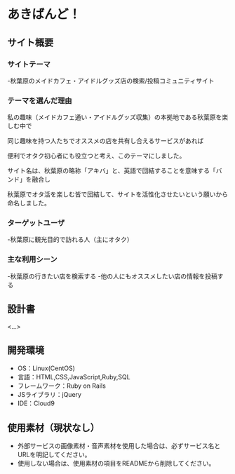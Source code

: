 # あきばんど！

## サイト概要
### サイトテーマ
-秋葉原のメイドカフェ・アイドルグッズ店の検索/投稿コミュニティサイト

### テーマを選んだ理由
 私の趣味（メイドカフェ通い・アイドルグッズ収集）の本拠地である秋葉原を楽しむ中で
 
 同じ趣味を持つ人たちでオススメの店を共有し合えるサービスがあれば
 
 便利でオタク初心者にも役立つと考え、このテーマにしました。
 
 サイト名は、秋葉原の略称「アキバ」と、英語で団結することを意味する「バンド」を融合し
 
 秋葉原でオタ活を楽しむ皆で団結して、サイトを活性化させたいという願いから命名しました。
 

### ターゲットユーザ
-秋葉原に観光目的で訪れる人（主にオタク）

### 主な利用シーン
-秋葉原の行きたい店を検索する
-他の人にもオススメしたい店の情報を投稿する

## 設計書
<...>

## 開発環境
- OS：Linux(CentOS)
- 言語：HTML,CSS,JavaScript,Ruby,SQL
- フレームワーク：Ruby on Rails
- JSライブラリ：jQuery
- IDE：Cloud9

## 使用素材（現状なし）
- 外部サービスの画像素材・音声素材を使用した場合は、必ずサービス名とURLを明記してください。
- 使用しない場合は、使用素材の項目をREADMEから削除してください。
